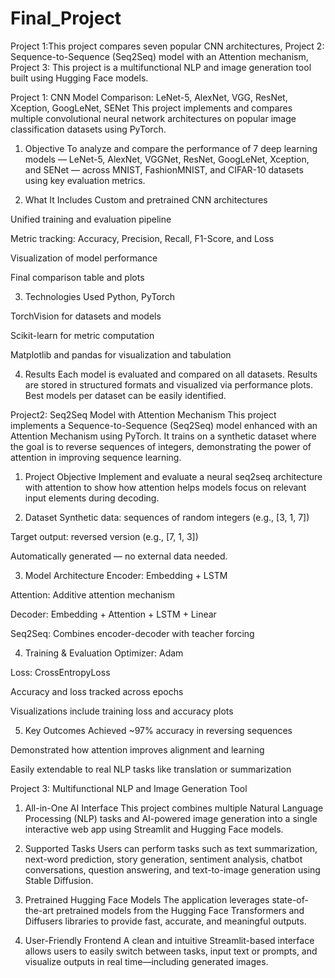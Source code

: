 # Final_Project
Project 1:This project compares seven popular CNN architectures, Project 2: Sequence-to-Sequence (Seq2Seq) model with an Attention mechanism, Project 3: This project is a multifunctional NLP and image generation tool built using Hugging Face models.

Project 1:
CNN Model Comparison: LeNet-5, AlexNet, VGG, ResNet, Xception, GoogLeNet, SENet
This project implements and compares multiple convolutional neural network architectures on popular image classification datasets using PyTorch.

1. Objective
To analyze and compare the performance of 7 deep learning models — LeNet-5, AlexNet, VGGNet, ResNet, GoogLeNet, Xception, and SENet — across MNIST, FashionMNIST, and CIFAR-10 datasets using key evaluation metrics.

2. What It Includes
Custom and pretrained CNN architectures

Unified training and evaluation pipeline

Metric tracking: Accuracy, Precision, Recall, F1-Score, and Loss

Visualization of model performance

Final comparison table and plots

3. Technologies Used
Python, PyTorch

TorchVision for datasets and models

Scikit-learn for metric computation

Matplotlib and pandas for visualization and tabulation

4. Results
Each model is evaluated and compared on all datasets. Results are stored in structured formats and visualized via performance plots. Best models per dataset can be easily identified.

Project2:
Seq2Seq Model with Attention Mechanism
This project implements a Sequence-to-Sequence (Seq2Seq) model enhanced with an Attention Mechanism using PyTorch. It trains on a synthetic dataset where the goal is to reverse sequences of integers, demonstrating the power of attention in improving sequence learning.

1. Project Objective
Implement and evaluate a neural seq2seq architecture with attention to show how attention helps models focus on relevant input elements during decoding.

2. Dataset
Synthetic data: sequences of random integers (e.g., [3, 1, 7])

Target output: reversed version (e.g., [7, 1, 3])

Automatically generated — no external data needed.

3. Model Architecture
Encoder: Embedding + LSTM

Attention: Additive attention mechanism

Decoder: Embedding + Attention + LSTM + Linear

Seq2Seq: Combines encoder-decoder with teacher forcing

4. Training & Evaluation
Optimizer: Adam

Loss: CrossEntropyLoss

Accuracy and loss tracked across epochs

Visualizations include training loss and accuracy plots

5. Key Outcomes
Achieved ~97% accuracy in reversing sequences

Demonstrated how attention improves alignment and learning

Easily extendable to real NLP tasks like translation or summarization

Project 3:
Multifunctional NLP and Image Generation Tool
1. All-in-One AI Interface
This project combines multiple Natural Language Processing (NLP) tasks and AI-powered image generation into a single interactive web app using Streamlit and Hugging Face models.

2. Supported Tasks
Users can perform tasks such as text summarization, next-word prediction, story generation, sentiment analysis, chatbot conversations, question answering, and text-to-image generation using Stable Diffusion.

3. Pretrained Hugging Face Models
The application leverages state-of-the-art pretrained models from the Hugging Face Transformers and Diffusers libraries to provide fast, accurate, and meaningful outputs.

5. User-Friendly Frontend
A clean and intuitive Streamlit-based interface allows users to easily switch between tasks, input text or prompts, and visualize outputs in real time—including generated images.





